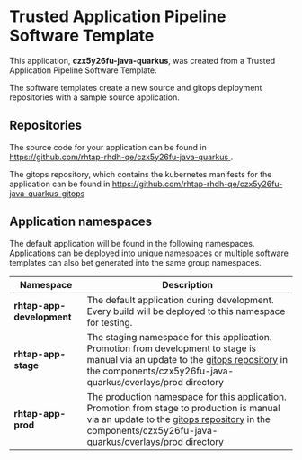 # Trusted Application Pipeline Software Template

This application, **czx5y26fu-java-quarkus**, was created from a Trusted Application Pipeline Software Template.

The software templates create a new source and gitops deployment repositories with a sample source application. 

## Repositories

The source code for your application can be found in [https://github.com/rhtap-rhdh-qe/czx5y26fu-java-quarkus ](https://github.com/rhtap-rhdh-qe/czx5y26fu-java-quarkus ).
 
The gitops repository, which contains the kubernetes manifests for the application can be found in 
[https://github.com/rhtap-rhdh-qe/czx5y26fu-java-quarkus-gitops ](https://github.com/rhtap-rhdh-qe/czx5y26fu-java-quarkus-gitops ) 

## Application namespaces 

The default application will be found in the following namespaces. Applications can be deployed into unique namespaces or multiple software templates can also bet generated into the same group namespaces.  

|  Namespace   |  Description   |  
| -------- | -------- |   
| **rhtap-app-development** | The default application during development. Every build will be deployed to this namespace for testing. | 
| **rhtap-app-stage** | The staging namespace for this application. Promotion from development to stage is manual via an update to the [gitops repository](https://github.com/rhtap-rhdh-qe/czx5y26fu-java-quarkus-gitops ) in the components/czx5y26fu-java-quarkus/overlays/prod directory |  
| **rhtap-app-prod** | The production namespace for this application. Promotion from stage to production is manual via an update to the [gitops repository](https://github.com/rhtap-rhdh-qe/czx5y26fu-java-quarkus-gitops ) in the components/czx5y26fu-java-quarkus/overlays/prod directory | 